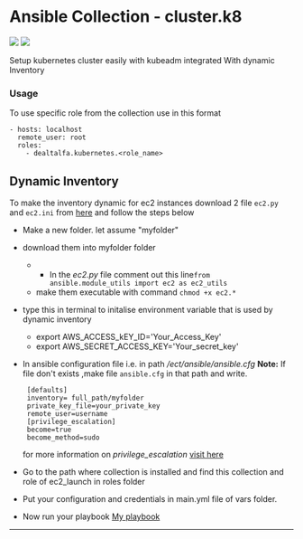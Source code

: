 # Ansible Collection - cluster.k8
 ![](https://img.shields.io/badge/K8-s-red)    ![](https://img.shields.io/badge/Ansible-2.9.%2B-brightgreen)

Setup kubernetes cluster easily with kubeadm integrated With dynamic Inventory 

### Usage

To use specific role from the collection use in this format

```
- hosts: localhost
  remote_user: root
  roles:
	- dealtalfa.kubernetes.<role_name>
```

Dynamic Inventory
-----------------
To make the inventory dynamic for ec2  instances download 2 file `ec2.py` and `ec2.ini` from [here](https://github.com/ansible/ansible/tree/stable-2.9/contrib/inventory)
and follow the steps below
 * Make a new folder. let assume "myfolder"
 * download them into myfolder folder
   -  * In the *ec2.py* file comment out this line`from ansible.module_utils import ec2 as ec2_utils`
   -  make them executable with command `chmod +x ec2.*`
 * type this in terminal to initalise environment variable that is used by dynamic inventory
   -  export AWS_ACCESS_kEY_ID='Your_Access_Key'
   -  export AWS_SECRET_ACCESS_KEY='Your_secret_key'
 * In ansible configuration file i.e. in path */ect/ansible/ansible.cfg*
    **Note:** If file don't exists ,make file `ansible.cfg` in that path and write.
		
		[defaults]
		inventory= full_path/myfolder
		private_key_file=your_private_key
		remote_user=username
		[privilege_escalation]
		become=true
		become_method=sudo

      for more information on _privilege_escalation_ [visit here](https://docs.ansible.com/ansible/latest/user_guide/become.html#become-directives) 			
 
 * Go to the path where collection is installed and find this collection and role of ec2_launch in roles folder 
 * Put your configuration and credentials in main.yml file of vars folder.
 * Now run your playbook
 [My playbook](https://github.com/DEALTALFA/collection.kube8s/blob/master/build/playbook.yml)

** ** 
   
